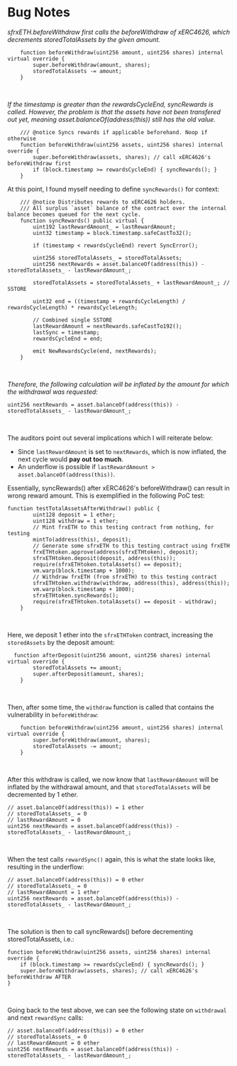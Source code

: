 # Bug Notes

*sfrxETH.beforeWithdraw first calls the beforeWithdraw of xERC4626, which decrements storedTotalAssets by the given amount.*

```solidity
    function beforeWithdraw(uint256 amount, uint256 shares) internal virtual override {
        super.beforeWithdraw(amount, shares);
        storedTotalAssets -= amount;
    }
```
<br>

*If the timestamp is greater than the rewardsCycleEnd, syncRewards is called. However, the problem is that the assets have not been transfered out yet, meaning asset.balanceOf(address(this)) still has the old value.*
<br>

```solidity
    /// @notice Syncs rewards if applicable beforehand. Noop if otherwise 
    function beforeWithdraw(uint256 assets, uint256 shares) internal override {
        super.beforeWithdraw(assets, shares); // call xERC4626's beforeWithdraw first
        if (block.timestamp >= rewardsCycleEnd) { syncRewards(); } 
    }
```

At this point, I found myself needing to define ``syncRewards()`` for context: <br>

```solidity
    /// @notice Distributes rewards to xERC4626 holders.
    /// All surplus `asset` balance of the contract over the internal balance becomes queued for the next cycle.
    function syncRewards() public virtual {
        uint192 lastRewardAmount_ = lastRewardAmount;
        uint32 timestamp = block.timestamp.safeCastTo32();

        if (timestamp < rewardsCycleEnd) revert SyncError();

        uint256 storedTotalAssets_ = storedTotalAssets;
        uint256 nextRewards = asset.balanceOf(address(this)) - storedTotalAssets_ - lastRewardAmount_;

        storedTotalAssets = storedTotalAssets_ + lastRewardAmount_; // SSTORE

        uint32 end = ((timestamp + rewardsCycleLength) / rewardsCycleLength) * rewardsCycleLength;

        // Combined single SSTORE
        lastRewardAmount = nextRewards.safeCastTo192();
        lastSync = timestamp;
        rewardsCycleEnd = end;

        emit NewRewardsCycle(end, nextRewards);
    }
```
<br>

*Therefore, the following calculation will be inflated by the amount for which the withdrawal was requested:*

```solidity
uint256 nextRewards = asset.balanceOf(address(this)) - storedTotalAssets_ - lastRewardAmount_;
```
<br>

The auditors point out several implications which I will reiterate below: <br>

- Since ``lastRewardAmount`` is set to ``nextRewards``, which is now inflated, the next cycle would **pay out too much**.
- An underflow is possible if ``lastRewardAmount > asset.balanceOf(address(this))``.

Essentially, syncRewards() after xERC4626's beforeWithdraw() can result in wrong reward amount. This is exemplified in the following PoC test:<br>

```solidity
function testTotalAssetsAfterWithdraw() public {        
        uint128 deposit = 1 ether;
        uint128 withdraw = 1 ether;
        // Mint frxETH to this testing contract from nothing, for testing
        mintTo(address(this), deposit);
        // Generate some sfrxETH to this testing contract using frxETH
        frxETHtoken.approve(address(sfrxETHtoken), deposit);
        sfrxETHtoken.deposit(deposit, address(this));
        require(sfrxETHtoken.totalAssets() == deposit);
        vm.warp(block.timestamp + 1000);
        // Withdraw frxETH (from sfrxETH) to this testing contract
        sfrxETHtoken.withdraw(withdraw, address(this), address(this));
        vm.warp(block.timestamp + 1000);
        sfrxETHtoken.syncRewards();
        require(sfrxETHtoken.totalAssets() == deposit - withdraw);
    }
```
<br>

Here, we deposit 1 ether into the ``sfrxETHToken`` contract, increasing the ``storedAssets`` by the deposit amount:

```solidity
  function afterDeposit(uint256 amount, uint256 shares) internal virtual override {
        storedTotalAssets += amount;
        super.afterDeposit(amount, shares);
    }
```
<br>

Then, after some time, the ``withdraw`` function is called that contains the vulnerability in ``beforeWithdraw``:

```solidity
    function beforeWithdraw(uint256 amount, uint256 shares) internal virtual override {
        super.beforeWithdraw(amount, shares);
        storedTotalAssets -= amount;
    }
```
<br>

After this withdraw is called, we now know that ``lastRewardAmount`` will be inflated by the withdrawal amount, and that ``storedTotalAssets`` will be decremented by 1 ether.
<br>


```solidity
// asset.balanceOf(address(this)) = 1 ether
// storedTotalAssets_ = 0 
// lastRewardAmount = 0
uint256 nextRewards = asset.balanceOf(address(this)) - storedTotalAssets_ - lastRewardAmount_;
```
<br>

When the test calls ``rewardSync()`` again, this is what the state looks like, resulting in the underflow:

```solidity
// asset.balanceOf(address(this)) = 0 ether
// storedTotalAssets_ = 0 
// lastRewardAmount = 1 ether
uint256 nextRewards = asset.balanceOf(address(this)) - storedTotalAssets_ - lastRewardAmount_;
```
<br>

The solution is then to call syncRewards() before decrementing storedTotalAssets, i.e.:

```solidity
function beforeWithdraw(uint256 assets, uint256 shares) internal override {
	if (block.timestamp >= rewardsCycleEnd) { syncRewards(); }
	super.beforeWithdraw(assets, shares); // call xERC4626's beforeWithdraw AFTER
}
```
<br>

Going back to the test above, we can see the following state on ``withdrawal`` and next ``rewardSync`` calls:
```solidity
// asset.balanceOf(address(this)) = 0 ether
// storedTotalAssets_ = 0 
// lastRewardAmount = 0 ether
uint256 nextRewards = asset.balanceOf(address(this)) - storedTotalAssets_ - lastRewardAmount_;
```

